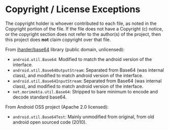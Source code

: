 Copyright / License Exceptions
==============================

The copyright holder is whoever contributed to each file, as noted in the
Copyright portion of the file. If the file does not have a Copyright (c)
notice, or the copyright section does not refer to the author(s) of the
project, then this project does **not** claim copyright over that file.

From [iharder/base64](http://iharder.sourceforge.net/current/java/base64/)
library (public domain, unlicensed):

* `android.util.Base64`: Modified to match the android version of the interface.
* `android.util.Base64OutputStream`: Separated from Base64 (was internal class),
  and modified to match android version of the interface.
* `android.util.Base64InputStream`: Separated from Base64 (was internal class),
                                    and modified to match android version of the interface.
* `net.morimekta.util.Base64`: Stripped to bare minimum to encode and decode
  standard base64.

From Android OSS project (Apache 2.0 licensed):

* `android.util.Base64Test`: Mainly unmodified from original, from old android
  open sourced code (2010).
